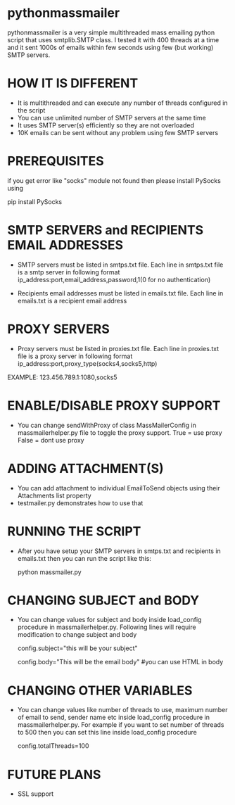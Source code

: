 # pythonmassmailer

pythonmassmailer is a very simple multithreaded mass emailing python script that uses smtplib.SMTP class. I tested it with 400 threads at a time and it sent 1000s of emails within few seconds using few (but working) SMTP servers.

HOW IT IS DIFFERENT
==================
- It is multithreaded and can execute any number of threads configured in the script
- You can use unlimited number of SMTP servers at the same time
- It uses SMTP server(s) efficiently so they are not overloaded
- 10K emails can be sent without any problem using few SMTP servers

PREREQUISITES
=============
if you get error like "socks" module not found then please install PySocks using

pip install PySocks

SMTP SERVERS and RECIPIENTS EMAIL ADDRESSES
===========================================
- SMTP servers must be listed in smtps.txt file. Each line in smtps.txt file is a smtp server in following format
ip_address:port,email_address,password,1(0 for no authentication)

- Recipients email addresses must be listed in emails.txt file. Each line in emails.txt is a recipient email address

PROXY SERVERS
=============
- Proxy servers must be listed in proxies.txt file. Each line in proxies.txt file is a proxy server in following format
ip_address:port,proxy_type(socks4,socks5,http)

EXAMPLE: 123.456.789.1:1080,socks5

ENABLE/DISABLE PROXY SUPPORT
============================
- You can change sendWithProxy of class MassMailerConfig in massmailerhelper.py file to toggle the proxy support.
    True = use proxy
    False = dont use proxy

ADDING ATTACHMENT(S)
====================
- You can add attachment to individual EmailToSend objects using their Attachments list property
- testmailer.py demonstrates how to use that

RUNNING THE SCRIPT
==================
- After you have setup your SMTP servers in smtps.txt and recipients in emails.txt then you can run the script like this:

  python massmailer.py
  
CHANGING SUBJECT and BODY
=========================
- You can change values for subject and body inside load_config procedure in massmailerhelper.py. Following lines will require modification to change subject and body

  config.subject="this will be your subject"
  
  config.body="This will be the email body" #you can use HTML in body

CHANGING OTHER VARIABLES
========================
- You can change values like number of threads to use, maximum number of email to send, sender name etc inside load_config procedure in massmailerhelper.py. For example if you want to set number of threads to 500 then you can set this line inside load_config procedure

  config.totalThreads=100
  
FUTURE PLANS
============
- SSL support
